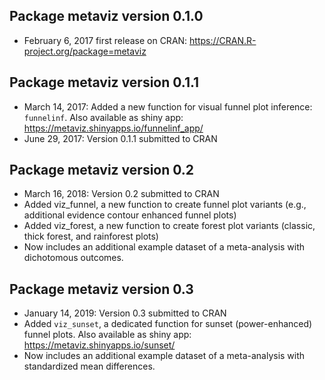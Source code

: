 
## Package **metaviz** version 0.1.0

  - February 6, 2017 first release on CRAN:
    <https://CRAN.R-project.org/package=metaviz>

## Package **metaviz** version 0.1.1

  - March 14, 2017: Added a new function for visual funnel plot
    inference: `funnelinf`. Also available as shiny app:
    <https://metaviz.shinyapps.io/funnelinf_app/>
  - June 29, 2017: Version 0.1.1 submitted to CRAN

## Package **metaviz** version 0.2

  - March 16, 2018: Version 0.2 submitted to CRAN
  - Added viz\_funnel, a new function to create funnel plot variants
    (e.g., additional evidence contour enhanced funnel plots)
  - Added viz\_forest, a new function to create forest plot variants
    (classic, thick forest, and rainforest plots)
  - Now includes an additional example dataset of a meta-analysis with
    dichotomous outcomes.

## Package **metaviz** version 0.3

  - January 14, 2019: Version 0.3 submitted to CRAN
  - Added `viz_sunset`, a dedicated function for sunset (power-enhanced)
    funnel plots. Also available as shiny app:
    <https://metaviz.shinyapps.io/sunset/>
  - Now includes an additional example dataset of a meta-analysis with
    standardized mean differences.
